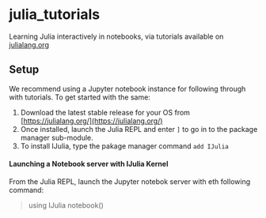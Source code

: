 # julia_tutorials
Learning Julia interactively in notebooks, via tutorials available on [julialang.org](https://julialang.org/learning/)


## Setup
We recommend using a Jupyter notebook instance for following through with tutorials. To get started with the same:
1. Download the latest stable release for your OS from [https://julialang.org/](https://julialang.org/)
2. Once installed, launch the Julia REPL and enter `]` to go in to the package manager sub-module.
3. To install IJulia, type the pakage manager command `add IJulia`

#### Launching a Notebook server with IJulia Kernel
From the Julia REPL, launch the Jupyter notebok server with eth following command:
> using IJulia
> notebook()